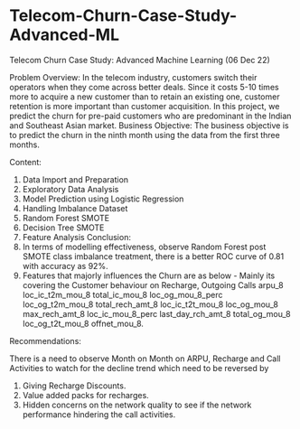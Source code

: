 # Telecom-Churn-Case-Study-Advanced-ML
Telecom Churn Case Study: Advanced Machine Learning (06 Dec 22)

Problem Overview:
In the telecom industry, customers switch their operators when they come across better deals. Since it costs 5-10 times more to acquire a new customer than to retain an existing one, customer retention is more important than customer acquisition. In this project, we predict the churn for pre-paid customers who are predominant in the Indian and Southeast Asian market.
Business Objective:
The business objective is to predict the churn in the ninth month using the data from the first three months.

Content:
1. Data Import and Preparation
2. Exploratory Data Analysis
3. Model Prediction using Logistic Regression
4. Handling Imbalance Dataset
5. Random Forest SMOTE
6. Decision Tree SMOTE
7. Feature Analysis
Conclusion:
1. 	In terms of modelling effectiveness, observe Random Forest post SMOTE class imbalance treatment, there is a better ROC curve of 0.81 with accuracy as 92%.
2. 	Features that majorly influences the Churn are as below - Mainly its covering the Customer behaviour on Recharge, Outgoing Calls
arpu_8
loc_ic_t2m_mou_8
total_ic_mou_8
loc_og_mou_8_perc
loc_og_t2m_mou_8
total_rech_amt_8
loc_ic_t2t_mou_8
loc_og_mou_8
max_rech_amt_8
loc_ic_mou_8_perc
last_day_rch_amt_8
total_og_mou_8
loc_og_t2t_mou_8
offnet_mou_8.

Recommendations:

There is a need to observe Month on Month on ARPU, Recharge and Call Activities to watch for the decline trend which need to be reversed by 
1. Giving Recharge Discounts.
2.  Value added packs for recharges.
3. Hidden concerns on the network quality to see if the network performance hindering the call activities.

